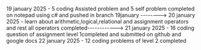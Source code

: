 19 january 2025 - 5 coding Assisted problem and 5 self problem completed on notepad using c# and pushed in branch 19january -------->
20 january 2025 - learn about arithmetic,logical,relational and assignment operators and rest all operators completed------------>
21 january 2025 - 16 coding question of assignment level 1completed and submitted on github and google docs
22 january 2025 - 12 coding problems of level 2 completed
